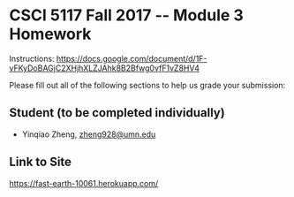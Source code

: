 # CSCI 5117 Fall 2017 -- Module 3 Homework

Instructions:
https://docs.google.com/document/d/1F-vFKyDoBAGjC2XHjhXLZJAhk8B2Bfwg0vfF1vZ8HV4

Please fill out all of the following sections to help us grade your submission:

## Student (to be completed individually)

* Yinqiao Zheng, zheng928@umn.edu

## Link to Site

<https://fast-earth-10061.herokuapp.com/>
